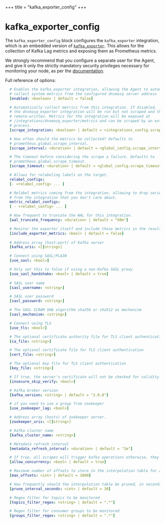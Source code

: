 +++
title = "kafka_exporter_config"
+++

# kafka_exporter_config

The `kafka_exporter_config` block configures the `kafka_exporter`
integration, which is an embedded version of [`kafka_exporter`](https://github.com/davidmparrott/kafka_exporter).
This allows for the collection of Kafka Lag metrics and exposing them as Prometheus metrics.

We strongly recommend that you configure a separate user for the Agent, and give it only the strictly mandatory 
security privileges necessary for monitoring your node, as per the [documentation](https://github.com/lightbend/kafka-lag-exporter#required-permissions-for-kafka-acl).

Full reference of options:

```yaml
  # Enables the kafka_exporter integration, allowing the Agent to automatically
  # collect system metrics from the configured dnsmasq server address
  [enabled: <boolean> | default = false]

  # Automatically collect metrics from this integration. If disabled,
  # the dnsmasq_exporter integration will be run but not scraped and thus not
  # remote-written. Metrics for the integration will be exposed at
  # /integrations/dnsmasq_exporter/metrics and can be scraped by an external
  # process.
  [scrape_integration: <boolean> | default = <integrations_config.scrape_integrations>]

  # How often should the metrics be collected? Defaults to
  # prometheus.global.scrape_interval.
  [scrape_interval: <duration> | default = <global_config.scrape_interval>]

  # The timeout before considering the scrape a failure. Defaults to
  # prometheus.global.scrape_timeout.
  [scrape_timeout: <duration> | default = <global_config.scrape_timeout>]

  # Allows for relabeling labels on the target.
  relabel_configs:
  [- <relabel_config> ... ]

  # Relabel metrics coming from the integration, allowing to drop series
  # from the integration that you don't care about.
  metric_relabel_configs:
  [ - <relabel_config> ... ]

  # How frequent to truncate the WAL for this integration.
  [wal_truncate_frequency: <duration> | default = "60m"]

  # Monitor the exporter itself and include those metrics in the results.
  [include_exporter_metrics: <bool> | default = false]
    
  # Address array (host:port) of Kafka server
  [kafka_uris: <[]string>]

  # Connect using SASL/PLAIN
  [use_sasl: <bool>]

  # Only set this to false if using a non-Kafka SASL proxy
  [use_sasl_handshake: <bool> | default = true]
  
  # SASL user name
  [sasl_username: <string>]

  # SASL user password
  [sasl_password: <string>]

  # The SASL SCRAM SHA algorithm sha256 or sha512 as mechanism
  [sasl_mechanism: <string>]

  # Connect using TLS
  [use_tls: <bool>]

  # The optional certificate authority file for TLS client authentication
  [ca_file: <string>]

  # The optional certificate file for TLS client authentication
  [cert_file: <string>]

  # The optional key file for TLS client authentication
  [key_file: <string>]

  # If true, the server's certificate will not be checked for validity. This will make your HTTPS connections insecure
  [insecure_skip_verify: <bool>]

  # Kafka broker version
  [kafka_version: <string> | default = "2.0.0"]

  # if you need to use a group from zookeeper
  [use_zookeeper_lag: <bool>]

  # Address array (hosts) of zookeeper server.
  [zookeeper_uris: <[]string>]

  # Kafka cluster name
  [kafka_cluster_name: <string>]

  # Metadata refresh interval  
  [metadata_refresh_interval: <duration> | default = "1m"]

  # If true, all scrapes will trigger kafka operations otherwise, they will share results. WARN: This should be disabled on large clusters
  [allow_concurrency: <bool> | default = true]

  # Maximum number of offsets to store in the interpolation table for a partition
  [max_offsets: <int> | default = 1000]

  # How frequently should the interpolation table be pruned, in seconds
  [prune_interval_seconds: <int> | default = 30]

  # Regex filter for topics to be monitored
  [topics_filter_regex: <string> | default = ".*"]

  # Regex filter for consumer groups to be monitored
  [groups_filter_regex: <string> | default = ".*"]

```